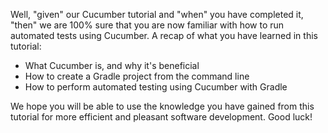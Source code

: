 Well, "given" our Cucumber tutorial and "when" you have completed it, "then" we are 100% sure that you are now familiar with how to run automated tests using Cucumber. A recap of what you have learned in this tutorial:

- What Cucumber is, and why it's beneficial
- How to create a Gradle project from the command line
- How to perform automated testing using Cucumber with Gradle

We hope you will be able to use the knowledge you have gained from this tutorial for more efficient and pleasant software development. Good luck! 

